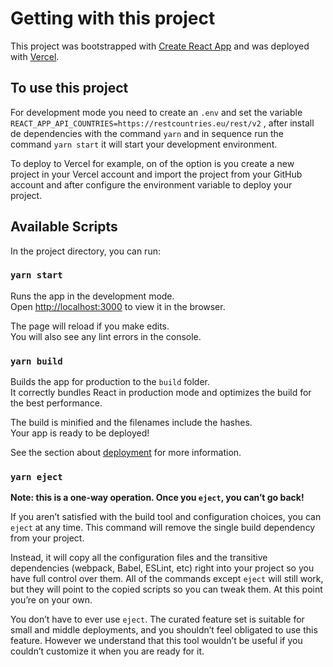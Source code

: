 # Getting with this project

This project was bootstrapped with [Create React App](https://github.com/facebook/create-react-app) and was deployed with [Vercel](https://vercel.com/).

## To use this project

For development mode you need to create an `.env` and set the variable `REACT_APP_API_COUNTRIES=https://restcountries.eu/rest/v2`
, after install de dependencies with the command `yarn` and in sequence run the command `yarn start` it will start your development environment.

To deploy to Vercel for example, on of the option is you create a new project in your Vercel account and import the project from your GitHub account and after configure the environment variable to deploy your project.

## Available Scripts

In the project directory, you can run:

### `yarn start`

Runs the app in the development mode.\
Open [http://localhost:3000](http://localhost:3000) to view it in the browser.

The page will reload if you make edits.\
You will also see any lint errors in the console.

### `yarn build`

Builds the app for production to the `build` folder.\
It correctly bundles React in production mode and optimizes the build for the best performance.

The build is minified and the filenames include the hashes.\
Your app is ready to be deployed!

See the section about [deployment](https://facebook.github.io/create-react-app/docs/deployment) for more information.

### `yarn eject`

**Note: this is a one-way operation. Once you `eject`, you can’t go back!**

If you aren’t satisfied with the build tool and configuration choices, you can `eject` at any time. This command will remove the single build dependency from your project.

Instead, it will copy all the configuration files and the transitive dependencies (webpack, Babel, ESLint, etc) right into your project so you have full control over them. All of the commands except `eject` will still work, but they will point to the copied scripts so you can tweak them. At this point you’re on your own.

You don’t have to ever use `eject`. The curated feature set is suitable for small and middle deployments, and you shouldn’t feel obligated to use this feature. However we understand that this tool wouldn’t be useful if you couldn’t customize it when you are ready for it.
